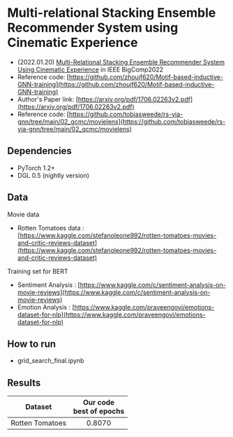 # Multi-relational Stacking Ensemble Recommender System using Cinematic Experience										

- (2022.01.20) [Multi-Relational Stacking Ensemble Recommender System Using Cinematic Experience](https://ieeexplore.ieee.org/document/9736528) in IEEE BigComp2022
- Reference code: [https://github.com/zhoujf620/Motif-based-inductive-GNN-training](https://github.com/zhoujf620/Motif-based-inductive-GNN-training)
- Author's Paper link: [https://arxiv.org/pdf/1706.02263v2.pdf](https://arxiv.org/pdf/1706.02263v2.pdf)
- Reference code: [https://github.com/tobiasweede/rs-via-gnn/tree/main/02_gcmc/movielens](https://github.com/tobiasweede/rs-via-gnn/tree/main/02_gcmc/movielens)


## Dependencies

* PyTorch 1.2+
* DGL 0.5 (nightly version)

## Data

Movie data
- Rotten Tomatoes data : [https://www.kaggle.com/stefanoleone992/rotten-tomatoes-movies-and-critic-reviews-dataset](https://www.kaggle.com/stefanoleone992/rotten-tomatoes-movies-and-critic-reviews-dataset)

Training set for BERT
- Sentiment Analysis : [https://www.kaggle.com/c/sentiment-analysis-on-movie-reviews](https://www.kaggle.com/c/sentiment-analysis-on-movie-reviews)
- Emotion Analysis : [https://www.kaggle.com/praveengovi/emotions-dataset-for-nlp](https://www.kaggle.com/praveengovi/emotions-dataset-for-nlp)


## How to run

- grid_search_final.ipynb


## Results

|Dataset|Our code <br> best of epochs|
|:-:|:-:|
|Rotten Tomatoes|0.8070|
